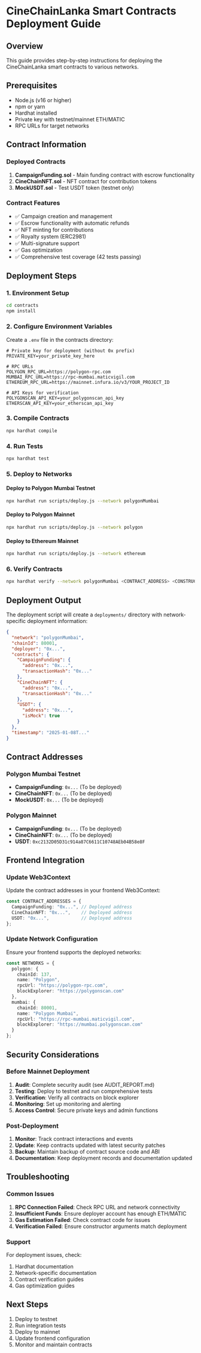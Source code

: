 # CineChainLanka Smart Contracts Deployment Guide

## Overview
This guide provides step-by-step instructions for deploying the CineChainLanka smart contracts to various networks.

## Prerequisites
- Node.js (v16 or higher)
- npm or yarn
- Hardhat installed
- Private key with testnet/mainnet ETH/MATIC
- RPC URLs for target networks

## Contract Information

### Deployed Contracts
1. **CampaignFunding.sol** - Main funding contract with escrow functionality
2. **CineChainNFT.sol** - NFT contract for contribution tokens
3. **MockUSDT.sol** - Test USDT token (testnet only)

### Contract Features
- ✅ Campaign creation and management
- ✅ Escrow functionality with automatic refunds
- ✅ NFT minting for contributions
- ✅ Royalty system (ERC2981)
- ✅ Multi-signature support
- ✅ Gas optimization
- ✅ Comprehensive test coverage (42 tests passing)

## Deployment Steps

### 1. Environment Setup
```bash
cd contracts
npm install
```

### 2. Configure Environment Variables
Create a `.env` file in the contracts directory:
```env
# Private key for deployment (without 0x prefix)
PRIVATE_KEY=your_private_key_here

# RPC URLs
POLYGON_RPC_URL=https://polygon-rpc.com
MUMBAI_RPC_URL=https://rpc-mumbai.maticvigil.com
ETHEREUM_RPC_URL=https://mainnet.infura.io/v3/YOUR_PROJECT_ID

# API Keys for verification
POLYGONSCAN_API_KEY=your_polygonscan_api_key
ETHERSCAN_API_KEY=your_etherscan_api_key
```

### 3. Compile Contracts
```bash
npx hardhat compile
```

### 4. Run Tests
```bash
npx hardhat test
```

### 5. Deploy to Networks

#### Deploy to Polygon Mumbai Testnet
```bash
npx hardhat run scripts/deploy.js --network polygonMumbai
```

#### Deploy to Polygon Mainnet
```bash
npx hardhat run scripts/deploy.js --network polygon
```

#### Deploy to Ethereum Mainnet
```bash
npx hardhat run scripts/deploy.js --network ethereum
```

### 6. Verify Contracts
```bash
npx hardhat verify --network polygonMumbai <CONTRACT_ADDRESS> <CONSTRUCTOR_ARGS>
```

## Deployment Output
The deployment script will create a `deployments/` directory with network-specific deployment information:

```json
{
  "network": "polygonMumbai",
  "chainId": 80001,
  "deployer": "0x...",
  "contracts": {
    "CampaignFunding": {
      "address": "0x...",
      "transactionHash": "0x..."
    },
    "CineChainNFT": {
      "address": "0x...",
      "transactionHash": "0x..."
    },
    "USDT": {
      "address": "0x...",
      "isMock": true
    }
  },
  "timestamp": "2025-01-08T..."
}
```

## Contract Addresses

### Polygon Mumbai Testnet
- **CampaignFunding**: `0x...` (To be deployed)
- **CineChainNFT**: `0x...` (To be deployed)
- **MockUSDT**: `0x...` (To be deployed)

### Polygon Mainnet
- **CampaignFunding**: `0x...` (To be deployed)
- **CineChainNFT**: `0x...` (To be deployed)
- **USDT**: `0xc2132D05D31c914a87C6611C10748AEb04B58e8F`

## Frontend Integration

### Update Web3Context
Update the contract addresses in your frontend Web3Context:

```typescript
const CONTRACT_ADDRESSES = {
  CampaignFunding: "0x...", // Deployed address
  CineChainNFT: "0x...",    // Deployed address
  USDT: "0x...",            // Deployed address
};
```

### Update Network Configuration
Ensure your frontend supports the deployed networks:

```typescript
const NETWORKS = {
  polygon: {
    chainId: 137,
    name: "Polygon",
    rpcUrl: "https://polygon-rpc.com",
    blockExplorer: "https://polygonscan.com"
  },
  mumbai: {
    chainId: 80001,
    name: "Polygon Mumbai",
    rpcUrl: "https://rpc-mumbai.maticvigil.com",
    blockExplorer: "https://mumbai.polygonscan.com"
  }
};
```

## Security Considerations

### Before Mainnet Deployment
1. **Audit**: Complete security audit (see AUDIT_REPORT.md)
2. **Testing**: Deploy to testnet and run comprehensive tests
3. **Verification**: Verify all contracts on block explorer
4. **Monitoring**: Set up monitoring and alerting
5. **Access Control**: Secure private keys and admin functions

### Post-Deployment
1. **Monitor**: Track contract interactions and events
2. **Update**: Keep contracts updated with latest security patches
3. **Backup**: Maintain backup of contract source code and ABI
4. **Documentation**: Keep deployment records and documentation updated

## Troubleshooting

### Common Issues
1. **RPC Connection Failed**: Check RPC URL and network connectivity
2. **Insufficient Funds**: Ensure deployer account has enough ETH/MATIC
3. **Gas Estimation Failed**: Check contract code for issues
4. **Verification Failed**: Ensure constructor arguments match deployment

### Support
For deployment issues, check:
1. Hardhat documentation
2. Network-specific documentation
3. Contract verification guides
4. Gas optimization guides

## Next Steps
1. Deploy to testnet
2. Run integration tests
3. Deploy to mainnet
4. Update frontend configuration
5. Monitor and maintain contracts
